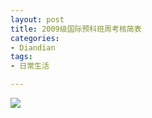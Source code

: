 ```yaml
---
layout: post
title: 2009级国际预科班周考核简表
categories:
- Diandian
tags:
- 日常生活

---
```

<img src="http://m1.img.srcdd.com/farm4/d/2012/0627/10/BB6AF241B443FD9616D8915C72ADC677_B500_900_500_707.PNG" />